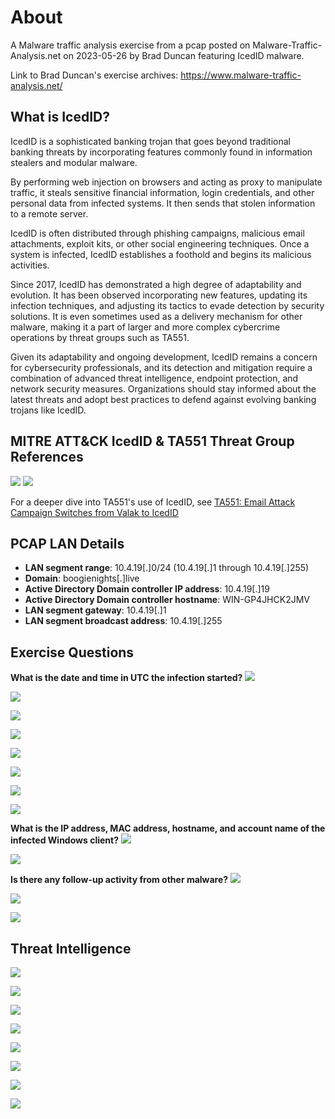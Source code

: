# About
A Malware traffic analysis exercise from a pcap posted on Malware-Traffic-Analysis.net on 2023-05-26 by Brad Duncan featuring IcedID malware.

Link to Brad Duncan's exercise archives: https://www.malware-traffic-analysis.net/
## What is IcedID?
IcedID is a sophisticated banking trojan that goes beyond traditional banking threats by incorporating features commonly found in information stealers and modular malware.

By performing web injection on browsers and acting as proxy to manipulate traffic, it steals sensitive financial information, login credentials, and other personal data from infected systems. It then sends that stolen information to a remote server.

IcedID is often distributed through phishing campaigns, malicious email attachments, exploit kits, or other social engineering techniques. Once a system is infected, IcedID establishes a foothold and begins its malicious activities.

Since 2017, IcedID has demonstrated a high degree of adaptability and evolution. It has been observed incorporating new features, updating its infection techniques, and adjusting its tactics to evade detection by security solutions. It is even sometimes used as a delivery mechanism for other malware, making it a part of larger and more complex cybercrime operations by threat groups such as TA551.

Given its adaptability and ongoing development, IcedID remains a concern for cybersecurity professionals, and its detection and mitigation require a combination of advanced threat intelligence, endpoint protection, and network security measures. Organizations should stay informed about the latest threats and adopt best practices to defend against evolving banking trojans like IcedID.

## MITRE ATT&CK IcedID & TA551 Threat Group References
![](img/IcedID.png)
![](img/group.png)

For a deeper dive into TA551's use of IcedID, see [TA551: Email Attack Campaign Switches from Valak to IcedID](https://unit42.paloaltonetworks.com/ta551-shathak-icedid/)

## PCAP LAN Details 
- **LAN segment range**: 10.4.19[.]0/24 (10.4.19[.]1 through 10.4.19[.]255)
- **Domain**: boogienights[.]live
- **Active Directory Domain controller IP address**: 10.4.19[.]19
- **Active Directory Domain controller hostname**: WIN-GP4JHCK2JMV
- **LAN segment gateway**: 10.4.19[.]1
- **LAN segment broadcast address**: 10.4.19[.]255

## Exercise Questions
**What is the date and time in UTC the infection started?**
![](img/endpoints.png)

![](img/self.png)

![](img/selfproof.png)

![](img/contact2.png)

![](img/get.png)

![](img/stream.png)

![](img/goog2.png)

![](img/goog3.png)

**What is the IP address, MAC address, hostname, and account name of the infected Windows client?**
![](img/csilva2.png)

![](img/host+mac.png)

**Is there any follow-up activity from other malware?**
![](img/back3.png)

![](img/back.png)

![](img/back2.png)

## Threat Intelligence
![](img/cotec.png)

![](img/goog.png)

![](img/haus.png)

![](img/hopsc2.png)

![](img/mal.png)

![](img/skan.png)

![](img/skig.png)

![](img/spaker.png)

